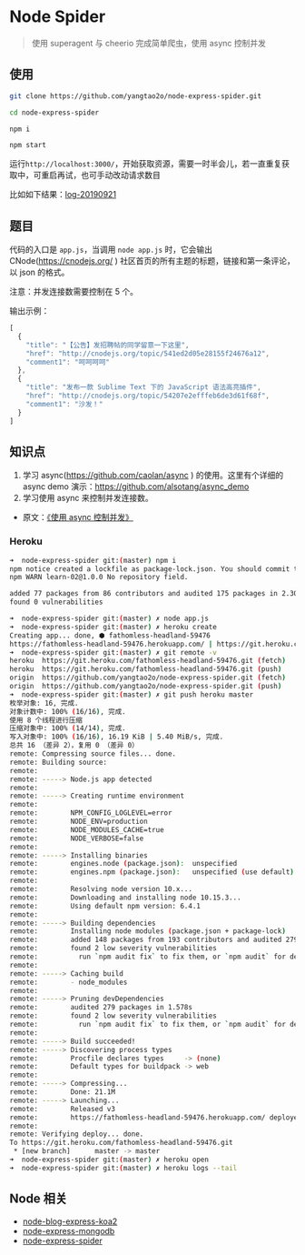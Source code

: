 # Node Spider

> 使用 superagent 与 cheerio 完成简单爬虫，使用 async 控制并发

## 使用

```bash
git clone https://github.com/yangtao2o/node-express-spider.git

cd node-express-spider

npm i

npm start
```

运行`http://localhost:3000/`，开始获取资源，需要一时半会儿，若一直重复获取中，可重启再试，也可手动改动请求数目

比如如下结果：[log-20190921](https://github.com/yangtao2o/node-express-spider/blob/master/doc/log-20190921.md)

## 题目

代码的入口是 `app.js`，当调用 `node app.js` 时，它会输出 CNode(https://cnodejs.org/ ) 社区首页的所有主题的标题，链接和第一条评论，以 json 的格式。

注意：并发连接数需要控制在 5 个。

输出示例：

```js
[
  {
    "title": "【公告】发招聘帖的同学留意一下这里",
    "href": "http://cnodejs.org/topic/541ed2d05e28155f24676a12",
    "comment1": "呵呵呵呵"
  },
  {
    "title": "发布一款 Sublime Text 下的 JavaScript 语法高亮插件",
    "href": "http://cnodejs.org/topic/54207e2efffeb6de3d61f68f",
    "comment1": "沙发！"
  }
]
```

## 知识点

1. 学习 async(https://github.com/caolan/async ) 的使用。这里有个详细的 async demo 演示：https://github.com/alsotang/async_demo
2. 学习使用 async 来控制并发连接数。

* 原文：[《使用 async 控制并发》](https://github.com/alsotang/node-lessons/tree/master/lesson5)

### Heroku

```bash
➜  node-express-spider git:(master) npm i
npm notice created a lockfile as package-lock.json. You should commit this file.
npm WARN learn-02@1.0.0 No repository field.

added 77 packages from 86 contributors and audited 175 packages in 2.302s
found 0 vulnerabilities

➜  node-express-spider git:(master) ✗ node app.js
➜  node-express-spider git:(master) ✗ heroku create 
Creating app... done, ⬢ fathomless-headland-59476
https://fathomless-headland-59476.herokuapp.com/ | https://git.heroku.com/fathomless-headland-59476.git
➜  node-express-spider git:(master) ✗ git remote -v
heroku  https://git.heroku.com/fathomless-headland-59476.git (fetch)
heroku  https://git.heroku.com/fathomless-headland-59476.git (push)
origin  https://github.com/yangtao2o/node-express-spider.git (fetch)
origin  https://github.com/yangtao2o/node-express-spider.git (push)
➜  node-express-spider git:(master) ✗ git push heroku master
枚举对象: 16, 完成.
对象计数中: 100% (16/16), 完成.
使用 8 个线程进行压缩
压缩对象中: 100% (14/14), 完成.
写入对象中: 100% (16/16), 16.19 KiB | 5.40 MiB/s, 完成.
总共 16 （差异 2），复用 0 （差异 0）
remote: Compressing source files... done.
remote: Building source:
remote: 
remote: -----> Node.js app detected
remote:        
remote: -----> Creating runtime environment
remote:        
remote:        NPM_CONFIG_LOGLEVEL=error
remote:        NODE_ENV=production
remote:        NODE_MODULES_CACHE=true
remote:        NODE_VERBOSE=false
remote:        
remote: -----> Installing binaries
remote:        engines.node (package.json):  unspecified
remote:        engines.npm (package.json):   unspecified (use default)
remote:        
remote:        Resolving node version 10.x...
remote:        Downloading and installing node 10.15.3...
remote:        Using default npm version: 6.4.1
remote:        
remote: -----> Building dependencies
remote:        Installing node modules (package.json + package-lock)
remote:        added 148 packages from 193 contributors and audited 279 packages in 4.549s
remote:        found 2 low severity vulnerabilities
remote:          run `npm audit fix` to fix them, or `npm audit` for details
remote:        
remote: -----> Caching build
remote:        - node_modules
remote:        
remote: -----> Pruning devDependencies
remote:        audited 279 packages in 1.578s
remote:        found 2 low severity vulnerabilities
remote:          run `npm audit fix` to fix them, or `npm audit` for details
remote:        
remote: -----> Build succeeded!
remote: -----> Discovering process types
remote:        Procfile declares types     -> (none)
remote:        Default types for buildpack -> web
remote: 
remote: -----> Compressing...
remote:        Done: 21.1M
remote: -----> Launching...
remote:        Released v3
remote:        https://fathomless-headland-59476.herokuapp.com/ deployed to Heroku
remote: 
remote: Verifying deploy... done.
To https://git.heroku.com/fathomless-headland-59476.git
 * [new branch]      master -> master
➜  node-express-spider git:(master) ✗ heroku open
➜  node-express-spider git:(master) ✗ heroku logs --tail
```

## Node 相关
* [node-blog-express-koa2](../../../node-blog-express-koa2)
* [node-express-mongodb](../../../node-express-mongodb)
* [node-express-spider](../../../node-express-spider)

